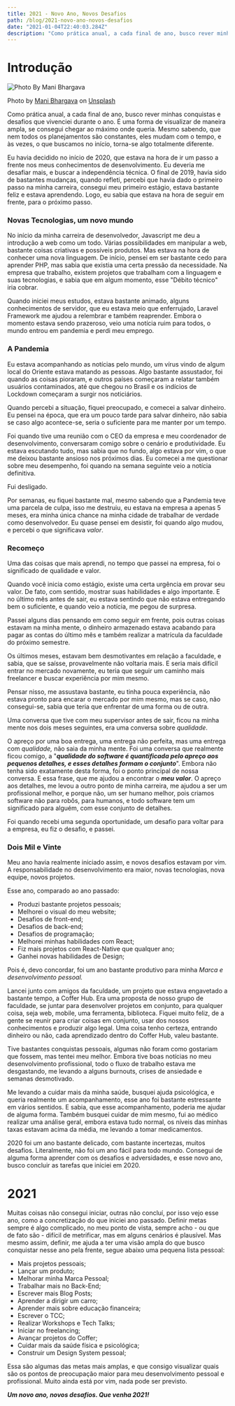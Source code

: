 ```yaml
---
title: 2021 - Novo Ano, Novos Desafios
path: /blog/2021-novo-ano-novos-desafios
date: "2021-01-04T22:40:03.284Z"
description: "Como prática anual, a cada final de ano, busco rever minhas conquistas e desafios que vivenciei durante o ano. É uma forma de visualizar de maneira ampla, se consegui chegar ao máximo onde queria. Mesmo sabendo, que nem todos os planejamentos são constantes, eles mudam com o tempo, e às vezes, o que buscamos no início, torna-se algo totalmente diferente."
---
```


# Introdução

![Photo By Mani Bhargava](https://images.unsplash.com/photo-1609465138734-cce564f001cc?ixid=MXwxMjA3fDB8MHxwaG90by1wYWdlfHx8fGVufDB8fHw%3D&ixlib=rb-1.2.1&auto=format&fit=crop&w=1950&q=80 "Mani Bhargava Photo")

Photo by [Mani Bhargava](https://unsplash.com/@manib93?utm_source=unsplash&amp;utm_medium=referral&amp;utm_content=creditCopyText) on [Unsplash](https://unsplash.com/?utm_source=unsplash&amp;utm_medium=referral&amp;utm_content=creditCopyText)

Como prática anual, a cada final de ano, busco rever minhas conquistas e desafios que vivenciei durante o ano. É uma forma de visualizar de maneira ampla, se consegui chegar ao máximo onde queria. Mesmo sabendo, que nem todos os planejamentos são constantes, eles mudam com o tempo, e às vezes, o que buscamos no início, torna-se algo totalmente diferente.

Eu havia decidido no início de 2020, que estava na hora de ir um passo a frente nos meus conhecimentos de desenvolvimento. Eu deveria me desafiar mais, e buscar a independência técnica. O final de 2019, havia sido de bastantes mudanças, quando refleti, percebi que havia dado o primeiro passo na minha carreira, consegui meu primeiro estágio, estava bastante feliz e estava aprendendo. Logo, eu sabia que estava na hora de seguir em frente, para o próximo passo.

### Novas Tecnologias, um novo mundo

No início da minha carreira de desenvolvedor, Javascript me deu a introdução a web como um todo. Várias possibilidades em manipular a web, bastante coisas criativas e possíveis produtos. Mas estava na hora de conhecer uma nova linguagem. De início, pensei em ser bastante cedo para aprender PHP, mas sabia que existia uma certa pressão da necessidade. Na empresa que trabalho, existem projetos que trabalham com a linguagem e suas tecnologias, e sabia que em algum momento, esse "Débito técnico" iria cobrar.

Quando iniciei meus estudos, estava bastante animado, alguns conhecimentos de servidor, que eu estava meio que enferrujado, Laravel Framework me ajudou a relembrar e também reaprender. Embora o momento estava sendo prazeroso, veio uma notícia ruim para todos, o mundo entrou em pandemia e perdi meu emprego.

### A Pandemia

Eu estava acompanhando as notícias pelo mundo, um vírus vindo de algum local do Oriente estava matando as pessoas. Algo bastante assustador, foi quando as coisas pioraram, e outros países começaram a relatar também usuários contaminados, até que chegou no Brasil e os indícios de Lockdown começaram a surgir nos noticiários.

Quando percebi a situação, fiquei preocupado, e comecei a salvar dinheiro. Eu pensei na época, que era um pouco tarde para salvar dinheiro, não sabia se caso algo acontece-se, seria o suficiente para me manter por um tempo.

Foi quando tive uma reunião com o CEO da empresa e meu coordenador de desenvolvimento, conversaram comigo sobre o cenário e produtividade. Eu estava escutando tudo, mas sabia que no fundo, algo estava por vim, o que me deixou bastante ansioso nos próximos dias. Eu comecei a me questionar sobre meu desempenho, foi quando na semana seguinte veio a notícia definitiva.

Fui desligado.

Por semanas, eu fiquei bastante mal, mesmo sabendo que a Pandemia teve uma parcela de culpa, isso me destruiu, eu estava na empresa a apenas 5 meses, era minha única chance na minha cidade de trabalhar de verdade como desenvolvedor. Eu quase pensei em desistir, foi quando algo mudou, e percebi o que significava *valor*.

### Recomeço

Uma das coisas que mais aprendi, no tempo que passei na empresa, foi o significado de qualidade e valor.

Quando você inicia como estágio, existe uma certa urgência em provar seu valor. De fato, com sentido, mostrar suas habilidades e algo importante. E no último mês antes de sair, eu estava sentindo que não estava entregando bem o suficiente, e quando veio a notícia, me pegou de surpresa.

Passei alguns dias pensando em como seguir em frente, pois outras coisas estavam na minha mente, o dinheiro armazenado estava acabando para pagar as contas do último mês e também realizar a matrícula da faculdade do próximo semestre.

Os últimos meses, estavam bem desmotivantes em relação a faculdade, e sabia, que se saísse, provavelmente não voltaria mais. E seria mais difícil entrar no mercado novamente, eu teria que seguir um caminho mais freelancer e buscar experiência por mim mesmo.

Pensar nisso, me assustava bastante, eu tinha pouca experiência, não estava pronto para encarar o mercado por mim mesmo, mas se caso, não consegui-se, sabia que teria que enfrentar de uma forma ou de outra.

Uma conversa que tive com meu supervisor antes de sair, ficou na minha mente nos dois meses seguintes, era uma conversa sobre *qualidade*.

O apreço por uma boa entrega, uma entrega não perfeita, mas uma entrega com *qualidade,* não saia da minha mente. Foi uma conversa que realmente ficou comigo, a "***qualidade do software é quantificada pelo apreço aos pequenos detalhes, e esses detalhes formam o conjunto***". Embora não tenha sido exatamente desta forma, foi o ponto principal de nossa conversa. E essa frase, que me ajudou a encontrar o ***meu valor***. O apreço aos detalhes, me levou a outro ponto de minha carreira, me ajudou a ser um profissional melhor, e porque não, um ser humano melhor, pois criamos software não para robôs, para humanos, e todo software tem um significado para alguém, com esse conjunto de detalhes.

Foi quando recebi uma segunda oportunidade, um desafio para voltar para a empresa, eu fiz o desafio, e passei.

### Dois Mil e Vinte

Meu ano havia realmente iniciado assim, e novos desafios estavam por vim. A responsabilidade no desenvolvimento era maior, novas tecnologias, nova equipe, novos projetos.

Esse ano, comparado ao ano passado:

- Produzi bastante projetos pessoais;
- Melhorei o visual do meu website;
- Desafios de front-end;
- Desafios de back-end;
- Desafios de programação;
- Melhorei minhas habilidades com React;
- Fiz mais projetos com React-Native que qualquer ano;
- Ganhei novas habilidades de Design;

Pois é, devo concordar, foi um ano bastante produtivo para minha *Marca e desenvolvimento pessoal.*

Lancei junto com amigos da faculdade, um projeto que estava engavetado a bastante tempo, a Coffer Hub. Era uma proposta de nosso grupo de faculdade, se juntar para desenvolver projetos em conjunto, para qualquer coisa, seja web, mobile, uma ferramenta, biblioteca. Fiquei muito feliz, de a gente se reunir para criar coisas em conjunto, usar dos nossos conhecimentos e produzir algo legal. Uma coisa tenho certeza, entrando dinheiro ou não, cada aprendizado dentro do Coffer Hub, valeu bastante.

Tive bastantes conquistas pessoais, algumas não foram como gostariam que fossem, mas tentei meu melhor. Embora tive boas notícias no meu desenvolvimento profissional, todo o fluxo de trabalho estava me desgastando, me levando a alguns burnouts, crises de ansiedade e semanas desmotivado.

Me levando a cuidar mais da minha saúde, busquei ajuda psicológica, e queria realmente um acompanhamento, esse ano foi bastante estressante em vários sentidos. E sabia, que esse acompanhamento, poderia me ajudar de alguma forma. Também busquei cuidar de mim mesmo, fui ao médico realizar uma análise geral, embora estava tudo normal, os níveis das minhas taxas estavam acima da média, me levando a tomar medicamentos.

2020 foi um ano bastante delicado, com bastante incertezas, muitos desafios. Literalmente, não foi um ano fácil para todo mundo. Consegui de alguma forma aprender com os desafios e adversidades, e esse novo ano, busco concluir as tarefas que iniciei em 2020.

# 2021

Muitas coisas não consegui iniciar, outras não concluí, por isso vejo esse ano, como a concretização do que iniciei ano passado. Definir metas sempre é algo complicado, no meu ponto de vista, sempre acho - ou que de fato são - difícil de metrificar, mas em alguns cenários é plausível. Mas mesmo assim, definir, me ajuda a ter uma visão ampla do que busco conquistar nesse ano pela frente, segue abaixo uma pequena lista pessoal:

- Mais projetos pessoais;
- Lançar um produto;
- Melhorar minha Marca Pessoal;
- Trabalhar mais no Back-End;
- Escrever mais Blog Posts;
- Aprender a dirigir um carro;
- Aprender mais sobre educação financeira;
- Escrever o TCC;
- Realizar Workshops e Tech Talks;
- Iniciar no freelancing;
- Avançar projetos do Coffer;
- Cuidar mais da saúde física e psicológica;
- Construir um Design System pessoal;

Essa são algumas das metas mais amplas, e que consigo visualizar quais são os pontos de preocupação maior para meu desenvolvimento pessoal e profissional. Muito ainda está por vim, nada pode ser previsto.

***Um novo ano, novos desafios. Que venha 2021!***
